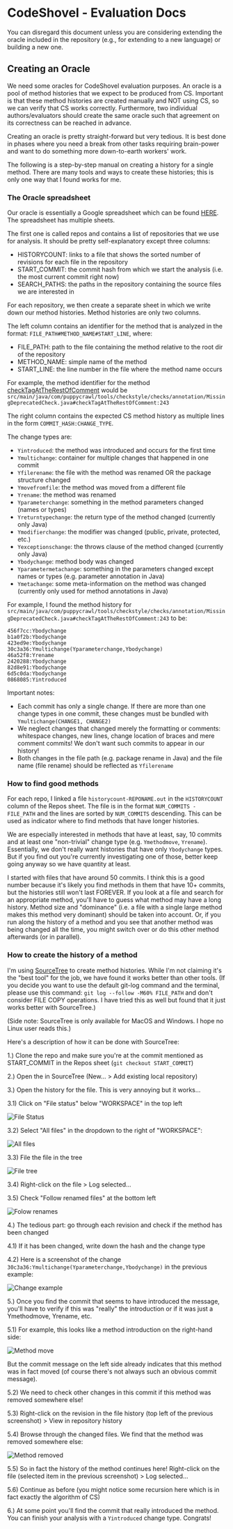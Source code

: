 # CodeShovel - Evaluation Docs

You can disregard this document unless you are considering extending the oracle included in the repository (e.g., for extending to a new language) or building a new one. 

## Creating an Oracle

We need some oracles for CodeShovel evaluation purposes.
An oracle is a pool of method histories that we expect to be produced from CS.
Important is that these method histories are created manually and NOT using CS, so we can verify that CS works correctly.
Furthermore, two individual authors/evaluators should create the same oracle such that agreement on its correctness can be reached in advance.

Creating an oracle is pretty straight-forward but very tedious.
It is best done in phases where you need a break from other tasks requiring brain-power and want to do something more down-to-earth workers' work.

The following is a step-by-step manual on creating a history for a single method.
There are many tools and ways to create these histories; this is only one way that I found works for me.

### The Oracle spreadsheet

Our oracle is essentially a Google spreadsheet which can be found [HERE](https://docs.google.com/spreadsheets/d/1VCeFiyusHhHXBfCVVa0TdKfdPqKF4tfbLu_QInFuy7o/edit?usp=sharing).
The spreadsheet has multiple sheets. 

The first one is called repos and contains a list of repositories that we use for analysis. 
It should be pretty self-explanatory except three columns:
* HISTORYCOUNT: links to a file that shows the sorted number of revisions for each file in the repository
* START_COMMIT: the commit hash from which we start the analysis (i.e. the most current commit right now)
* SEARCH_PATHS: the paths in the repository containing the source files we are interested in

For each repository, we then create a separate sheet in which we write down our method histories.
Method histories are only two columns. 

The left column contains an identifier for the method that is analyzed in the format: `FILE_PATH#METHOD_NAME#START_LINE`, where:
* FILE_PATH: path to the file containing the method relative to the root dir of the repository
* METHOD_NAME: simple name of the method
* START_LINE: the line number in the file where the method name occurs

For example, the method identifier for the method [checkTagAtTheRestOfComment](https://github.com/checkstyle/checkstyle/blob/109e979909bd7235ab51a111cb6a14ff5ba2549d/src/main/java/com/puppycrawl/tools/checkstyle/checks/annotation/MissingDeprecatedCheck.java)
would be `src/main/java/com/puppycrawl/tools/checkstyle/checks/annotation/MissingDeprecatedCheck.java#checkTagAtTheRestOfComment:243`

The right column contains the expected CS method history as multiple lines in the form `COMMIT_HASH:CHANGE_TYPE`.

The change types are:
* `Yintroduced`: the method was introduced and occurs for the first time
* `Ymultichange`: container for multiple changes that happened in one commit
* `Yfilerename`: the file with the method was renamed OR the package structure changed
* `Ymovefromfile`: the method was moved from a different file
* `Yrename`: the method was renamed
* `Yparameterchange`: something in the method parameters changed (names or types)
* `Yreturntypechange`: the return type of the method changed (currently only Java)
* `Ymodifierchange`: the modifier was changed (public, private, protected, etc.)
* `Yexceptionschange`: the throws clause of the method changed (currently only Java)
* `Ybodychange`: method body was changed
* `Yparametermetachange`: something in the parameters changed except names or types (e.g. parameter annotation in Java)
* `Ymetachange`: some meta-information on the method was changed (currently only used for method annotations in Java)

For example, I found the method history for `src/main/java/com/puppycrawl/tools/checkstyle/checks/annotation/MissingDeprecatedCheck.java#checkTagAtTheRestOfComment:243` to be:
```
456f7cc:Ybodychange
b1a0f2b:Ybodychange
423ed9e:Ybodychange
30c3a36:Ymultichange(Yparameterchange,Ybodychange)
46a52f8:Yrename
2420288:Ybodychange
82d8e91:Ybodychange
6d5c0da:Ybodychange
0868085:Yintroduced
```

Important notes:
* Each commit has only a single change. If there are more than one change types in one commit, these changes must be bundled with `Ymultichange(CHANGE1, CHANGE2)`
* We neglect changes that changed merely the formatting or comments: whitespace changes, new lines, change location of braces and mere comment commits! We don't want such commits to appear in our history!
* Both changes in the file path (e.g. package rename in Java) and the file name (file rename) should be reflected as `Yfilerename` 


### How to find good methods

For each repo, I linked a file `historycount-REPONAME.out` in the `HISTORYCOUNT` column of the Repos sheet. The file is in the format `NUM_COMMITS - FILE_PATH` and the lines are sorted by `NUM_COMMITS` descending. This can be used as indicator where to find methods that have longer histories.

We are especially interested in methods that have at least, say, 10 commits and at least one "non-trivial" change type (e.g. `Ymethodmove`, `Yrename`). Essentially, we don't really want histories that have only `Ybodychange` types. But if you find out you're currently investigating one of those, better keep going anyway so we have quantity at least.

I started with files that have around 50 commits. I think this is a good number because it's likely you find methods in them that have 10+ commits, but the histories still won't last FOREVER. If you look at a file and search for an appropriate method, you'll have to guess what method may have a long history. Method size and "dominance" (i.e. a file with a single large method makes this method very dominant) should be taken into account. Or, if you run along the history of a method and you see that another method was being changed all the time, you might switch over or do this other method afterwards (or in parallel).

### How to create the history of a method

I'm using [SourceTree](https://www.sourcetreeapp.com/) to create method histories. While I'm not claiming it's the "best tool" for the job, we have found it works better than other tools. (If you decide you want to use the default git-log command and the terminal, please use this command: `git log --follow -M60% FILE_PATH` and don't consider FILE COPY operations. I have tried this as well but found that it just works better with SourceTree.)

(Side note: SourceTree is only available for MacOS and Windows. I hope no Linux user reads this.)

Here's a description of how it can be done with SourceTree:

1.) Clone the repo and make sure you're at the commit mentioned as START_COMMIT in the Repos sheet (`git checkout START_COMMIT`)

2.) Open the in SourceTree (New... > Add existing local repository)

3.) Open the history for the file. This is very annoying but it works...

3.1) Click on "File status" below "WORKSPACE" in the top left

![File Status](doc/oracle/filestatus.png)

3.2) Select "All files" in the dropdown to the right of "WORKSPACE":

![All files](doc/oracle/allfiles.png)

3.3) File the file in the tree

![File tree](doc/oracle/tree.png)

3.4) Right-click on the file > Log selected...

3.5) Check "Follow renamed files" at the bottom left

![Folow renames](doc/oracle/follow.png)

4.) The tedious part: go through each revision and check if the method has been changed

4.1) If it has been changed, write down the hash and the change type

4.2) Here is a screenshot of the change `30c3a36:Ymultichange(Yparameterchange,Ybodychange)` in the previous example:

![Change example](doc/oracle/changeexample.png)

5.) Once you find the commit that seems to have introduced the message, you'll have to verify if this was "really" the introduction or if it was just a Ymethodmove, Yrename, etc.

5.1) For example, this looks like a method introduction on the right-hand side:

![Method move](doc/oracle/methodmove.png)

But the commit message on the left side already indicates that this method was in fact moved (of course there's not always such an obvious commit message).

5.2) We need to check other changes in this commit if this method was removed somewhere else!

5.3) Right-click on the revision in the file history (top left of the previous screenshot) > View in repository history

5.4) Browse through the changed files. We find that the method was removed somewhere else:

![Method removed](doc/oracle/methodmove2.png)

5.5) So in fact the history of the method continues here! Right-click on the file (selected item in the previous screenshot) > Log selected...

5.6) Continue as before (you might notice some recursion here which is in fact exactly the algorithm of CS)

6.) At some point you'll find the commit that really introduced the method. You can finish your analysis with a `Yintroduced` change type. Congrats!



